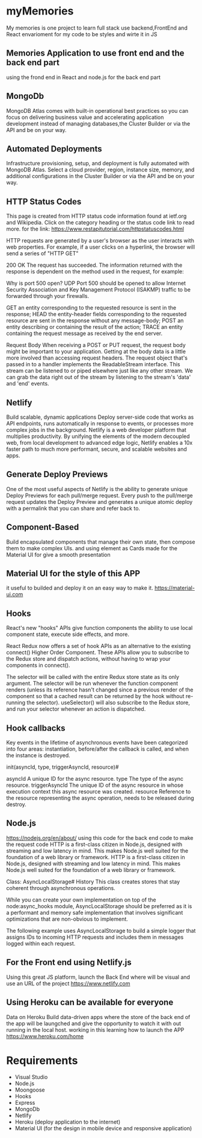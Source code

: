 # myMemories
My memories is one project to learn full stack use backend,FrontEnd and React envarioment for my code to be styles and wirte it in JS 


## Memories Application to use front end and the back end part
using the frond end in React and node.js for the back end part

## MongoDb
MongoDB Atlas comes with built-in operational best practices so you can focus on delivering business value and accelerating application development instead of managing databases,the Cluster Builder or via the API and be on your way.

## Automated Deployments
Infrastructure provisioning, setup, and deployment is fully automated with MongoDB Atlas. Select a cloud provider, region, instance size, memory, and additional configurations in the Cluster Builder or via the API and be on your way.

## HTTP Status Codes
This page is created from HTTP status code information found at ietf.org and Wikipedia. 
Click on the category heading or the status code link to read more.
for the link: https://www.restapitutorial.com/httpstatuscodes.html

HTTP requests are generated by a user's browser as the user interacts with web properties. For example, if a user clicks on a hyperlink, the browser will send a series of "HTTP GET"

 200 OK
The request has succeeded. The information returned with the response is dependent on the method used in the request, for example:

Why is port 500 open?
UDP Port 500 should be opened to allow Internet Security Association and Key Management Protocol (ISAKMP) traffic to be forwarded through your firewalls.

GET an entity corresponding to the requested resource is sent in the response;
HEAD the entity-header fields corresponding to the requested resource are sent in the response without any message-body;
POST an entity describing or containing the result of the action;
TRACE an entity containing the request message as received by the end server.

Request Body
When receiving a POST or PUT request, the request body might be important to your application. Getting at the body data is a little more involved than accessing request headers. The request object that's passed in to a handler implements the ReadableStream interface. This stream can be listened to or piped elsewhere just like any other stream. We can grab the data right out of the stream by listening to the stream's 'data' and 'end' events.


## Netlify
Build scalable,
dynamic applications
Deploy server-side code that works as API endpoints, runs automatically in response to events, or processes more complex jobs in the background.
Netlify is a web developer platform that multiplies productivity. By unifying the elements of the modern decoupled web, from local development to advanced edge logic, Netlify enables a 10x faster path to much more performant, secure, and scalable websites and apps.

## Generate Deploy Previews
One of the most useful aspects of Netlify is the ability to generate unique Deploy Previews for each pull/merge request. Every push to the pull/merge request updates the Deploy Preview and generates a unique atomic deploy with a permalink that you can share and refer back to.


## Component-Based

Build encapsulated components that manage their own state, then compose them to make complex UIs.
and using element as Cards made for the Material UI for give a smooth presentation

## Material UI for the style of this APP

it useful to builded and deploy it on an easy way to make it.
https://material-ui.com

## Hooks 
React's new "hooks" APIs give function components the ability to use local component state, execute side effects, and more.

React Redux now offers a set of hook APIs as an alternative to the existing connect() Higher Order Component. These APIs allow you to subscribe to the Redux store and dispatch actions, without having to wrap your components in connect().

 The selector will be called with the entire Redux store state as its only argument. The selector will be run whenever the function component renders (unless its reference hasn't changed since a previous render of the component so that a cached result can be returned by the hook without re-running the selector). useSelector() will also subscribe to the Redux store, and run your selector whenever an action is dispatched.
 
 ## Hook callbacks

Key events in the lifetime of asynchronous events have been categorized into four areas: instantiation, before/after the callback is called, and when the instance is destroyed.

init(asyncId, type, triggerAsyncId, resource)#

asyncId <number> A unique ID for the async resource.
type <string> The type of the async resource.
triggerAsyncId <number> The unique ID of the async resource in whose execution context this async resource was created.
resource <Object> Reference to the resource representing the async operation, needs to be released during destroy.
 
 ## Node.js 
 https://nodejs.org/en/about/
 using this code for the back end code to make the request code
 HTTP is a first-class citizen in Node.js, designed with streaming and low latency in mind. This makes Node.js well suited for the foundation of a web library or framework.
 HTTP is a first-class citizen in Node.js, designed with streaming and low latency in mind. This makes Node.js well suited for the foundation of a web library or framework.
 
 Class: AsyncLocalStorage#
History
This class creates stores that stay coherent through asynchronous operations.

While you can create your own implementation on top of the node:async_hooks module, AsyncLocalStorage should be preferred as it is a performant and memory safe implementation that involves significant optimizations that are non-obvious to implement.

The following example uses AsyncLocalStorage to build a simple logger that assigns IDs to incoming HTTP requests and includes them in messages logged within each request.
 
 
## For the Front end using Netlify.js
Using this great JS platform, launch the Back End where will be visual and use an URL of the project
https://www.netlify.com

## Using Heroku can be available for everyone
Data on Heroku
Build data-driven apps where the store of the back end of the app will be laungched and give the opportunity to watch it with out running in the local host. working in this learning how to launch the APP
https://www.heroku.com/home

# Requirements
* Visual Studio
* Node.js
* Moongoose
* Hooks
* Express
* MongoDb
* Netlify
* Heroku (deploy application to the internet)
* Material UI (for the design in mobile device and responsive application)
